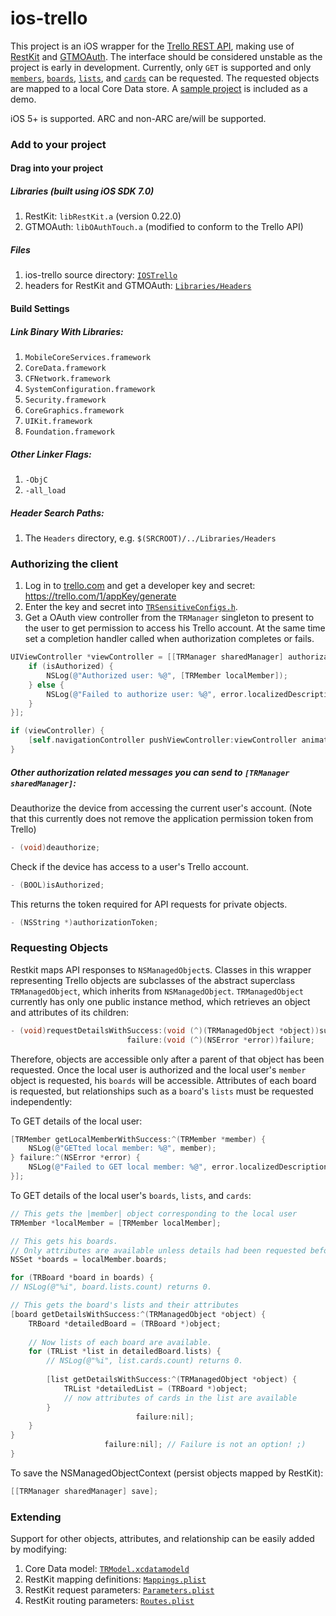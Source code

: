 ios-trello
==========

This project is an iOS wrapper for the [Trello REST API](https://trello.com/docs/index.html), making use of [RestKit](http://restkit.org/) and [GTMOAuth](http://code.google.com/p/gtm-oauth/). The interface should be considered unstable as the project is early in development. Currently, only `GET` is supported and only
[`members`](https://trello.com/docs/api/member/index.html), 
[`boards`](https://trello.com/docs/api/board/index.html), 
[`lists`](https://trello.com/docs/api/list/index.html), and 
[`cards`](https://trello.com/docs/api/card/index.html) 
can be requested. The requested objects are mapped to a local Core Data store. A [sample project](https://github.com/ykjchen/ios-trello/tree/master/SampleProject) is included as a demo.

iOS 5+ is supported. ARC and non-ARC are/will be supported.

### Add to your project

#### Drag into your project
##### Libraries (built using iOS SDK 7.0)
1. RestKit: `libRestKit.a` (version 0.22.0)
2. GTMOAuth: `libOAuthTouch.a` (modified to conform to the Trello API)

##### Files
1. ios-trello source directory: [`IOSTrello`](https://github.com/ykjchen/ios-trello/tree/master/IOSTrello)
2. headers for RestKit and GTMOAuth: [`Libraries/Headers`](https://github.com/ykjchen/ios-trello/tree/master/Libraries/Headers)

#### Build Settings
##### Link  Binary With Libraries:
1. `MobileCoreServices.framework`  
2. `CoreData.framework`  
3. `CFNetwork.framework`  
4. `SystemConfiguration.framework`  
5. `Security.framework`  
6. `CoreGraphics.framework`  
7. `UIKit.framework`  
8. `Foundation.framework`  

##### Other Linker Flags:
1. `-ObjC`  
2. `-all_load`  

##### Header Search Paths:
1. The `Headers` directory, e.g. `$(SRCROOT)/../Libraries/Headers`  

### Authorizing the client

1. Log in to [trello.com](https://trello.com) and get a developer key and secret: https://trello.com/1/appKey/generate
2. Enter the key and secret into [`TRSensitiveConfigs.h`](https://github.com/ykjchen/ios-trello/blob/master/IOSTrello/Resources/TRSensitiveConfigs.h).
3. Get a OAuth view controller from the `TRManager` singleton to present to the user to get permission to access his Trello account. At the same time set a completion handler called when authorization completes or fails.

```objective-c        
UIViewController *viewController = [[TRManager sharedManager] authorizationViewControllerWithCompletionHandler:^(BOOL isAuthorized, NSError *error) {
    if (isAuthorized) {
        NSLog(@"Authorized user: %@", [TRMember localMember]);
    } else {
        NSLog(@"Failed to authorize user: %@", error.localizedDescription);
    }
}];

if (viewController) {
    [self.navigationController pushViewController:viewController animated:YES];
}
```
 
##### Other authorization related messages you can send to `[TRManager sharedManager]`:

Deauthorize the device from accessing the current user's account.
(Note that this currently does not remove the application permission token from Trello)

```objective-c
- (void)deauthorize;
```

Check if the device has access to a user's Trello account.
    
```objective-c
- (BOOL)isAuthorized;
```

This returns the token required for API requests for private objects.
    
```objective-c
- (NSString *)authorizationToken;
```

### Requesting Objects

Restkit maps API responses to `NSManagedObject`s. Classes in this wrapper representing Trello objects are subclasses of the abstract superclass `TRManagedObject`, which inherits from `NSManagedObject`. `TRManagedObject` currently has only one public instance method, which retrieves an object and attributes of its children:

```objective-c
- (void)requestDetailsWithSuccess:(void (^)(TRManagedObject *object))success
                          failure:(void (^)(NSError *error))failure;
```

Therefore, objects are accessible only after a parent of that object has been requested. Once the local user is authorized and the local user's `member` object is requested, his `boards` will be accessible. Attributes of each board is requested, but relationships such as a `board`'s `lists` must be requested independently:

To GET details of the local user:

```objective-c
[TRMember getLocalMemberWithSuccess:^(TRMember *member) {
    NSLog(@"GETted local member: %@", member);
} failure:^(NSError *error) {
    NSLog(@"Failed to GET local member: %@", error.localizedDescription);
}];
```

To GET details of the local user's `boards`, `lists`, and `cards`:

```objective-c
// This gets the |member| object corresponding to the local user
TRMember *localMember = [TRMember localMember];

// This gets his boards.
// Only attributes are available unless details had been requested before.
NSSet *boards = localMember.boards;

for (TRBoard *board in boards) {
// NSLog(@"%i", board.lists.count) returns 0.

// This gets the board's lists and their attributes
[board getDetailsWithSuccess:^(TRManagedObject *object) {
    TRBoard *detailedBoard = (TRBoard *)object;
    
    // Now lists of each board are available.
    for (TRList *list in detailedBoard.lists) {
        // NSLog(@"%i", list.cards.count) returns 0.
    
        [list getDetailsWithSuccess:^(TRManagedObject *object) {
            TRList *detailedList = (TRBoard *)object;
            // now attributes of cards in the list are available
        }
                            failure:nil];
    }
}
                     failure:nil]; // Failure is not an option! ;)
}
```

To save the NSManagedObjectContext (persist objects mapped by RestKit):

```objective-c
[[TRManager sharedManager] save];
```

### Extending

Support for other objects, attributes, and relationship can be easily added by modifying:
1. Core Data model: 
[`TRModel.xcdatamodeld`](https://github.com/ykjchen/ios-trello/tree/master/IOSTrello/Model/TRModel.xcdatamodeld)
2. RestKit mapping definitions: [`Mappings.plist`](https://github.com/ykjchen/ios-trello/blob/master/IOSTrello/Model/Mappings.plist)
3. RestKit request parameters: 
[`Parameters.plist`](https://github.com/ykjchen/ios-trello/blob/master/IOSTrello/Model/Parameters.plist)
4. RestKit routing parameters:
[`Routes.plist`](https://github.com/ykjchen/ios-trello/blob/master/IOSTrello/Model/Routes.plist)

